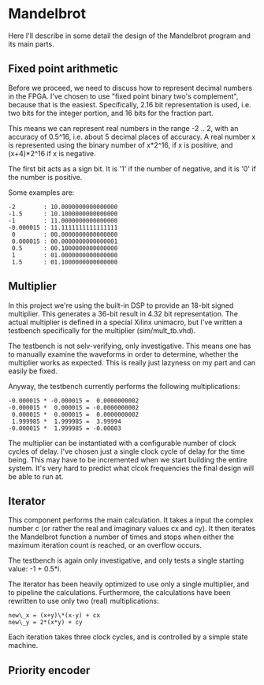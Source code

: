 # Mandelbrot
Here I'll describe in some detail the design of the Mandelbrot program and its
main parts.

## Fixed point arithmetic
Before we proceed, we need to discuss how to represent decimal numbers in the
FPGA. I've chosen to use "fixed point binary two's complement", because that is
the easiest. Specifically, 2.16 bit representation is used, i.e. two bits for
the integer portion, and 16 bits for the fraction part.

This means we can represent real numbers in the range -2 .. 2, with an accuracy
of 0.5^16, i.e. about 5 decimal places of accuracy. A real number x is
represented using the binary number of x\*2^16, if x is positive, and
(x+4)\*2^16 if x is negative.

The first bit acts as a sign bit. It is '1' if the number of negative, and it
is '0' if the number is positive.

Some examples are:
```
-2        : 10.0000000000000000
-1.5      : 10.1000000000000000
-1        : 11.0000000000000000
-0.000015 : 11.1111111111111111
 0        : 00.0000000000000000
 0.000015 : 00.0000000000000001
 0.5      : 00.1000000000000000
 1        : 01.0000000000000000
 1.5      : 01.1000000000000000
```

## Multiplier
In this project we're using the built-in DSP to provide an 18-bit signed
multiplier.  This generates a 36-bit result in 4.32 bit representation.  The
actual multiplier is defined in a special Xilinx unimacro, but I've written a
testbench specifically for the multiplier (sim/mult\_tb.vhd).

The testbench is not selv-verifying, only investigative. This means one has to
manually examine the waveforms in order to determine, whether the multiplier
works as expected.  This is really just lazyness on my part and can easily be
fixed.

Anyway, the testbench currently performs the following multiplications:
```
-0.000015 * -0.000015 =  0.0000000002
-0.000015 *  0.000015 = -0.0000000002
 0.000015 *  0.000015 =  0.0000000002
 1.999985 *  1.999985 =  3.99994
-0.000015 *  1.999985 = -0.00003
```

The multiplier can be instantiated with a configurable number of clock cycles
of delay. I've chosen just a single clock cycle of delay for the time being.
This may have to be incremented when we start building the entire system. It's
very hard to predict what clcok frequencies the final design will be able to
run at.


## Iterator
This component performs the main calculation. It takes a input the complex
number c (or rather the real and imaginary values cx and cy).  It then iterates
the Mandelbrot function a number of times and stops when either the maximum
iteration count is reached, or an overflow occurs.

The testbench is again only investigative, and only tests a single starting
value: -1 + 0.5\*i.

The iterator has been heavily optimized to use only a single multiplier, and to
pipeline the calculations. Furthermore, the calculations have been rewritten to
use only two (real) multiplications:
```
new\_x = (x+y)\*(x-y) + cx
new\_y = 2*(x*y) + cy
```

Each iteration takes three clock cycles, and is controlled by a simple state machine.


## Priority encoder

